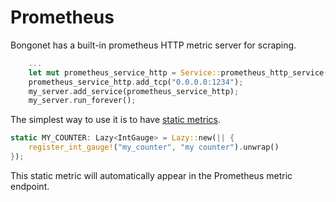 # Prometheus

Bongonet has a built-in prometheus HTTP metric server for scraping.

```rust
    ...
    let mut prometheus_service_http = Service::prometheus_http_service();
    prometheus_service_http.add_tcp("0.0.0.0:1234");
    my_server.add_service(prometheus_service_http);
    my_server.run_forever();
```

The simplest way to use it is to have [static metrics](https://docs.rs/prometheus/latest/prometheus/#static-metrics).

```rust
static MY_COUNTER: Lazy<IntGauge> = Lazy::new(|| {
    register_int_gauge!("my_counter", "my counter").unwrap()
});

```

This static metric will automatically appear in the Prometheus metric endpoint.
